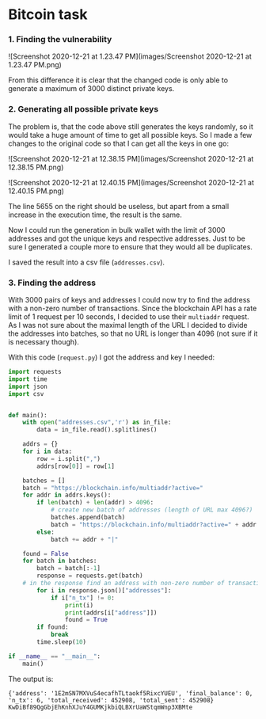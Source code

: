 # Bitcoin task

### 1. Finding the vulnerability

![Screenshot 2020-12-21 at 1.23.47 PM](images/Screenshot 2020-12-21 at 1.23.47 PM.png)

From this difference it is clear that the changed code is only able to generate a maximum of 3000 distinct private keys. 

### 2. Generating all possible private keys

The problem is, that the code above still generates the keys randomly, so it would take a huge amount of time to get all possible keys. So I made a few changes to the original code so that I can get all the keys in one go:

![Screenshot 2020-12-21 at 12.38.15 PM](images/Screenshot 2020-12-21 at 12.38.15 PM.png)

![Screenshot 2020-12-21 at 12.40.15 PM](images/Screenshot 2020-12-21 at 12.40.15 PM.png)

The line 5655 on the right should be useless, but apart from a small increase in the execution time, the result is the same.

Now I could run the generation in bulk wallet with the limit of 3000 addresses and got the unique keys and respective addresses. Just to be sure I generated a couple more to ensure that they would all be duplicates.

I saved the result into a csv file (`addresses.csv`). 

### 3. Finding the address

With 3000 pairs of keys and addresses I could now try to find the address with a non-zero number of transactions. Since the blockchain API has a rate limit of 1 request per 10 seconds, I decided to use their `multiaddr` request. As I was not sure about the maximal length of the URL I decided to divide the addresses into batches, so that no URL is longer than 4096 (not sure if it is necessary though). 

With this code (`request.py`) I got the address and key I needed:

```python
import requests
import time
import json
import csv


def main():
	with open("addresses.csv",'r') as in_file:
		data = in_file.read().splitlines()

	addrs = {}
	for i in data:
		row = i.split(",")
		addrs[row[0]] = row[1]

	batches = []
	batch = "https://blockchain.info/multiaddr?active="
	for addr in addrs.keys():
		if len(batch) + len(addr) > 4096:
			# create new batch of addresses (length of URL max 4096?)
			batches.append(batch)
			batch = "https://blockchain.info/multiaddr?active=" + addr + "|"
		else:
			batch += addr + "|"

	found = False
	for batch in batches:
		batch = batch[:-1]
		response = requests.get(batch)
    # in the response find an address with non-zero number of transactions
		for i in response.json()["addresses"]:
			if i["n_tx"] != 0:
				print(i)
				print(addrs[i["address"]])
				found = True
		if found:
			break
		time.sleep(10)

if __name__ == "__main__":
	main()
```

The output is:

```
{'address': '1E2mSN7MXVuS4ecafhTLtaokf5RixcYUEU', 'final_balance': 0, 'n_tx': 6, 'total_received': 452908, 'total_sent': 452908}
KwDiBf89QgGbjEhKnhXJuY4GUMKjkbiQLBXrUaWStqmWnp3XBMte
```
